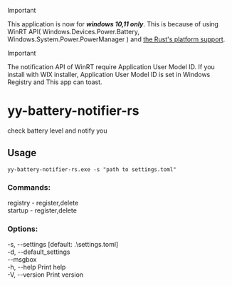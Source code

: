 > [!IMPORTANT]
> This application is now for ***windows 10,11 only***. This is because of using WinRT API( Windows.Devices.Power.Battery, Windows.System.Power.PowerManager ) and [the Rust's platform support](https://doc.rust-lang.org/beta/rustc/platform-support.html).  
  
> [!IMPORTANT]
> The notification API of WinRT require Application User Model ID. If you install with WIX installer, Application User Model ID is set in Windows Registry and This app can toast.
# yy-battery-notifier-rs
check battery level and notify you

## Usage
`yy-battery-notifier-rs.exe -s "path to settings.toml"`

### Commands:
  registry - register,delete  
  startup - register,delete  

### Options:
  -s, --settings <path to settings.toml>  \[default: .\settings.toml]  
  -d, --default_settings  
      --msgbox  
  -h, --help                              Print help  
  -V, --version                           Print version  

